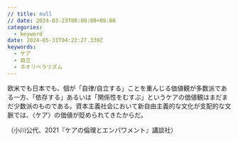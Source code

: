 ```yaml
---
// title: null
// date: 2024-03-23T00:00:00+09:00
categories:
  - keyword
date: 2024-05-31T04:22:27.339Z
keywords:
  - ケア
  - 自立
  - ネオリベラリズム
---
```

欧米でも日本でも、個が「自律/自立する」ことを重んじる価値観が多数派である一方、「依存する」あるいは「関係性をむすぶ」というケアの価値観はまだまだ少数派のものである。資本主義社会において新自由主義的な文化が支配的な文脈では、〈ケア〉の価値が貶められてきたからだ。

（小川公代、2021『ケアの倫理とエンパワメント』講談社）